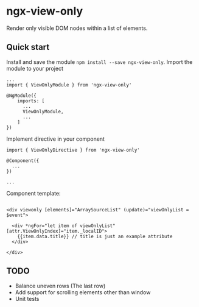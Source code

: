 # ngx-view-only
Render only visible DOM nodes within a list of elements.

## Quick start
Install and save the module `npm install --save ngx-view-only`.
Import the module to your project
```
...
import { ViewOnlyModule } from 'ngx-view-only'

@NgModule({
    imports: [
      ...
      ViewOnlyModule,
      ...
    ]
})
```

Implement directive in your component
```
import { ViewOnlyDirective } from 'ngx-view-only'

@Component({
  ...
})

...
```

Component template:
```

<div viewonly [elements]="ArraySourceList" (update)="viewOnlyList = $event">

  <div *ngFor="let item of viewOnlyList" [attr.ViewOnlyIndex]="item._localID">
    {{item.data.title}} // title is just an example attribute
  </div>

</div>

```

## TODO
- Balance uneven rows (The last row)
- Add support for scrolling elements other than window
- Unit tests
